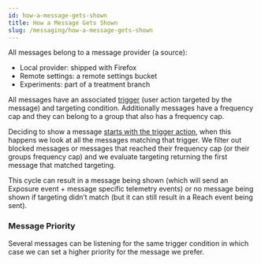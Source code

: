 ```yaml
---
id: how-a-message-gets-shown
title: How a Message Gets Shown
slug: /messaging/how-a-message-gets-shown
---
```


All messages belong to a message provider (a source):
- Local provider: shipped with Firefox
- Remote settings: a remote settings bucket
- Experiments: part of a treatment branch

All messages have an associated [trigger](https://experimenter.info/messaging/display-logic/#triggers) (user action targeted by the message) and targeting condition. Additionally messages have a frequency cap and they can belong to a group that also has a frequency cap.

Deciding to show a message [starts with the trigger action](https://searchfox.org/mozilla-central/rev/65d4d3399afa79c8de5a0cc11752d2ba7c31edc1/browser/components/newtab/lib/ASRouter.jsm#1323), when this happens we look at all the messages matching that trigger. We filter out blocked messages or messages that reached their frequency cap (or their groups frequency cap) and we evaluate targeting returning the first message that matched targeting.

This cycle can result in a message being shown (which will send an Exposure event + message specific telemetry events) or no message being shown if targeting didn’t match (but it can still result in a Reach event being sent).

### Message Priority ###
Several messages can be listening for the same trigger condition in which case we can set a higher priority for the message we prefer.
